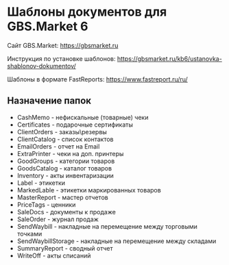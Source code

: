 # Шаблоны документов для GBS.Market 6
Сайт GBS.Market: https://gbsmarket.ru

Инструкция по установке шаблонов: https://gbsmarket.ru/kb6/ustanovka-shablonov-dokumentov/

Шаблоны в формате FastReports: https://www.fastreport.ru/ru/


## Назначение папок
- CashMemo - нефискальные (товарные) чеки
- Certificates - подарочные сертификаты
- ClientOrders - заказы\резервы
- ClientCatalog - список контактов
- EmailOrders - отчет на Email
- ExtraPrinter - чеки на доп. принтеры
- GoodGroups - категории товаров
- GoodsCatalog - каталог товаров
- Inventory - акты инвентаризации
- Label - этикетки
- MarkedLable - этикетки маркированных товаров
- MasterReport - мастер отчетов
- PriceTags - ценники
- SaleDocs - документы к продаже 
- SaleOrder - журнал продаж
- SendWaybill - накладные на перемещение между торговыми точками
- SendWaybillStorage - накладные на перемещение между складами
- SummaryReport - сводный отчет
- WriteOff - акты списаний
